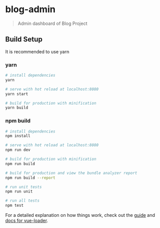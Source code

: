 # blog-admin

> Admin dashboard of Blog Project

## Build Setup

It is recommended to use yarn

### yarn

```bash
# install dependencies
yarn

# serve with hot reload at localhost:8080
yarn start

# build for production with minification
yarn build
```

### npm build

```bash
# install dependencies
npm install

# serve with hot reload at localhost:8080
npm run dev

# build for production with minification
npm run build

# build for production and view the bundle analyzer report
npm run build --report

# run unit tests
npm run unit

# run all tests
npm test
```

For a detailed explanation on how things work, check out the [guide](http://vuejs-templates.github.io/webpack/)
and [docs for vue-loader](http://vuejs.github.io/vue-loader).
